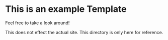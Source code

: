 # This is an example Template #
Feel free to take a look around!


This does not effect the actual site. This directory is only here for reference.